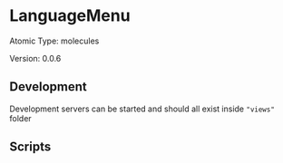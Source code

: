 # LanguageMenu

Atomic Type: molecules

Version: 0.0.6

## Development

Development servers can be started and should all exist inside `"views"` folder

## Scripts
